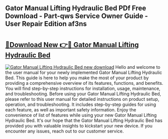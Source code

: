 ## Gator Manual Lifting Hydraulic Bed PDf Free Download - Part-qws Service Owner Guide - User Repair Edition af3ns

# <h2><a href="http://bc48990.oget.top/?id=Gator+Manual+Lifting+Hydraulic+Bed">🔗Download New 👉🔴 Gator Manual Lifting Hydraulic Bed</a></h2>

[![Gator Manual Lifting Hydraulic Bed new download](https://i.imgur.com/5g1atiW.png)](http://bc48990.oget.top/?id=Gator+Manual+Lifting+Hydraulic+Bed)
Hello and welcome to the user manual for your newly implemented Gator Manual Lifting Hydraulic Bed. This guide is here to help you make the most of your product by providing a comprehensive overview of its features, functions, and benefits. You will find step-by-step instructions for installation, usage, maintenance, and troubleshooting. Before using your Gator Manual Lifting Hydraulic Bed, please refer to this user manual for detailed instructions on product setup, operation, and troubleshooting. It includes step-by-step guides for using each feature, as well as important safety information. Enjoy the convenience of list of features while using your new Gator Manual Lifting Hydraulic Bed. It's our hope that the Gator Manual Lifting Hydraulic Bed has provided you with valuable insights to kickstart your new device. If you encounter any issues, reach out to our customer service.
